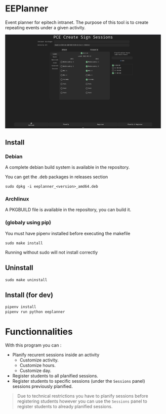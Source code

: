 # EEPlanner
Event planner for epitech intranet.
The purpose of this tool is to create repeating events under a given activity.

![How does it look ?](assets/img.png "Example")

## Install 
### Debian
A complete debian build system is available in the repository.

You can get the .deb packages in releases section

```
sudo dpkg -i eeplanner_<version>_amd64.deb
```

### Archlinux
A PKGBUILD file is available in the repository, you can build it.

### (globaly using pip)
You must have pipenv installed before executing the makefile
```
sudo make install
```

Running without sudo will not install correctly

## Uninstall
```
sudo make uninstall
```

## Install (for dev)
```
pipenv install
pipenv run python eeplanner
```

# Functionnalities
With this program you can :

- Planify recurent sessions inside an activity
    - Customize activity.
    - Customize hours.
    - Customize day.
- Register students to all planified sessions.
- Register students to specific sessions (under the `Sessions` panel) sessions previously planified.

> Due to technical restrictions you have to planify sessions before registering students however you can use the `Sessions` panel to register students to already planified sessions.